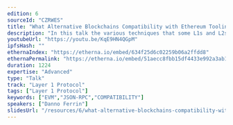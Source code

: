 ```yaml
---
edition: 6
sourceId: "CZRWES"
title: "What Alternative Blockchains Compatibility with Ethereum Tooling Can Teach Us About Ethereum's Future"
description: "In this talk the various techniques that some L1s and L2s use to provide EVM and RPC compatibility with end user and developer tooling will be examined. Special attention will be paid to features (address aliasing and expansion, RPC handing of system contracts, account abstraction) of other blockchains that Ethereum developers have discussed with an eye towards the compatibility issues they introduce."
youtubeUrl: "https://youtu.be/KqE9HN4QGpM"
ipfsHash: ""
ethernaIndex: "https://etherna.io/embed/634f25d6c02259b06a2ffdd8"
ethernaPermalink: "https://etherna.io/embed/51aecc8fbb15df4433e992a3ab19de90ad59e3e7dccf04cd985fcdb900911096"
duration: 1224
expertise: "Advanced"
type: "Talk"
track: "Layer 1 Protocol"
tags: ["Layer 1 Protocol"]
keywords: ["EVM","JSON-RPC","COMPATIBILITY"]
speakers: ["Danno Ferrin"]
slidesUrl: "/resources/6/what-alternative-blockchains-compatibility-with-ethereum-tooling-can-teach-us-about-ethereums-future.pdf"
---
```


